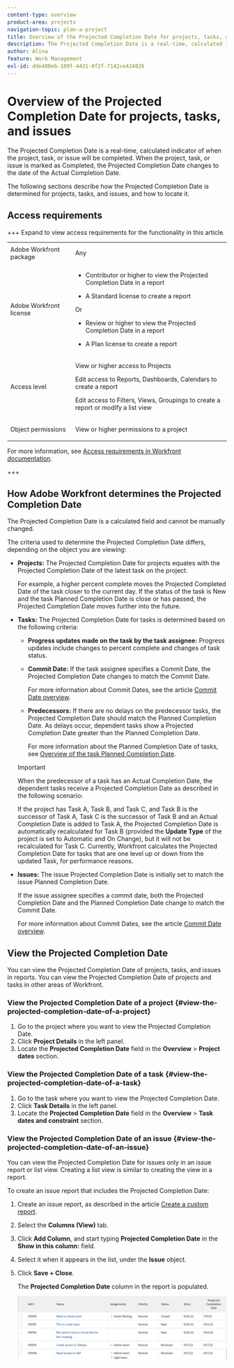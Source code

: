 ```yaml
---
content-type: overview
product-area: projects
navigation-topic: plan-a-project
title: Overview of the Projected Completion Date for projects, tasks, and issues
description: The Projected Completion Date is a real-time, calculated indicator of when the project, task, or issue will be completed. When the project, task, or issue is marked as Completed, the Projected Completion Date changes to the date of the Actual Completion Date.
author: Alina
feature: Work Management
exl-id: dde400e6-189f-4431-8f2f-7142ce424826
---
```

# Overview of the Projected Completion Date for projects, tasks, and issues

<!-- Audited: 1/2024 -->

The Projected Completion Date is a real-time, calculated indicator of when the project, task, or issue will be completed. When the project, task, or issue is marked as Completed, the Projected Completion Date changes to the date of the Actual Completion Date.

The following sections describe how the Projected Completion Date is determined for projects, tasks, and issues,  and how to locate it.

## Access requirements

+++ Expand to view access requirements for the functionality in this article. 


<table style="table-layout:auto"> 
 <col> 
 <col> 
 <tbody> 
  <tr> 
   <td role="rowheader">Adobe Workfront package</td> 
   <td> <p>Any</p> </td> 
  </tr> 
  <tr> 
   <td role="rowheader">Adobe Workfront license</td> 
   <td> 
   <ul><li><p>Contributor or higher to view the Projected Completion Date in a report</p></li> <li><p>A Standard license to create a report</p></li> </ul>
   Or
   <ul><li><p>Review or higher to view the Projected Completion Date in a report</p></li> 
   <li><p>A Plan license to create a report</p> </li></ul>
      </td> 
  </tr> 
  <tr> 
   <td role="rowheader">Access level</td> 
   <td> <p>View or higher access to Projects</p> <p>Edit access to Reports, Dashboards, Calendars to create a report</p> <p>Edit access to Filters, Views, Groupings to create a report or modify a list view</p>  </td> 
  </tr> 
  <tr> 
   <td role="rowheader">Object permissions</td> 
   <td> <p>View or higher permissions to a project</p> </td> 
  </tr> 
 </tbody> 
</table>

For more information, see [Access requirements in Workfront documentation](/help/quicksilver/administration-and-setup/add-users/access-levels-and-object-permissions/access-level-requirements-in-documentation.md).

+++

## How Adobe Workfront determines the Projected Completion Date

The Projected Completion Date is a calculated field and cannot be manually changed.

The criteria used to determine the Projected Completion Date differs, depending on the object you are viewing:

* **Projects:** The Projected Completion Date for projects equates with the Projected Completion Date of the latest task on the project.

  For example, a higher percent complete moves the Projected Completed Date of the task closer to the current day. If the status of the task is New and the task Planned Completion Date is close or has passed, the Projected Completion Date moves further into the future. 

* **Tasks:** The Projected Completion Date for tasks is determined based on the following criteria:

   * **Progress updates made on the task by the task assignee:**  Progress updates include changes to percent complete and changes of task status.
   * **Commit Date:** If the task assignee specifies a Commit Date, the Projected Completion Date changes to match the Commit Date.

     For more information about Commit Dates, see  the article [Commit Date overview](../../../manage-work/projects/updating-work-in-a-project/overview-of-commit-dates.md).
   
   * **Predecessors:** If there are no delays on the predecessor tasks, the Projected Completion Date should match the  Planned Completion Date. As delays occur, dependent tasks show a Projected Completion Date greater than the Planned Completion Date.

     For more information about the Planned Completion Date of tasks, see [Overview of the task Planned Completion Date](../../../manage-work/tasks/task-information/task-planned-completion-date.md).

  >[!IMPORTANT]
  >
  >When the predecessor of a task has an Actual Completion Date, the dependent tasks receive a Projected Completion Date as described in the following scenario: 
  >
  >
  >If the project has Task A, Task B, and Task C, and Task B is the successor of Task A, Task C is the successor of Task B and an Actual Completion Date is added to Task A, the Projected Completion Date is automatically recalculated for Task B (provided the **Update Type** of the project is set to Automatic and On Change), but it will not be recalculated for Task C. Currently, Workfront calculates the Projected Completion Date for tasks that are one level up or down from the updated Task, for performance reasons.  

* **Issues:** The issue Projected Completion Date is initially set to match the issue Planned Completion Date.

  If the issue assignee specifies a commit date, both the Projected Completion Date and the Planned Completion Date change to match the Commit Date.

  For more information about Commit Dates, see the article [Commit Date overview](../../../manage-work/projects/updating-work-in-a-project/overview-of-commit-dates.md).

## View the Projected Completion Date

You can view the Projected Completion Date of projects, tasks, and issues in reports. You can view the Projected Completion Date of projects and tasks in other areas of Workfront.

### View the Projected Completion Date of a  project {#view-the-projected-completion-date-of-a-project}

1. Go to the project where you want to view the Projected Completion Date.
1. Click **Project Details** in the left panel. 
1. Locate the **Projected Completion Date** field in the **Overview** > **Project dates** section.

### View the Projected Completion Date of a  task {#view-the-projected-completion-date-of-a-task}

1. Go to the task where you want to view the Projected Completion Date.
1. Click **Task Details** in the left panel.
1. Locate the **Projected Completion Date** field in the **Overview** > **Task dates and constraint** section.

### View the Projected Completion Date of an  issue {#view-the-projected-completion-date-of-an-issue}

You can view the Projected Completion Date for issues only in an issue report or list view. Creating a list view is similar to creating the view in a report.

To create an issue report that includes the Projected Completion Date:

1. Create an issue report, as described in the article [Create a custom report](../../../reports-and-dashboards/reports/creating-and-managing-reports/create-custom-report.md).
1. Select the **Columns (View)** tab.
1. Click **Add Column**, and start typing **Projected Completion Date** in the **Show in this column:** field.

1. Select it when it appears in the list, under the **Issue** object.  
1. Click **Save + Close**.

   The **Projected Completion Date**  column in the report is populated.  

   ![](assets/issue-projected-completion-date-in-view-nwe-350x148.png)
